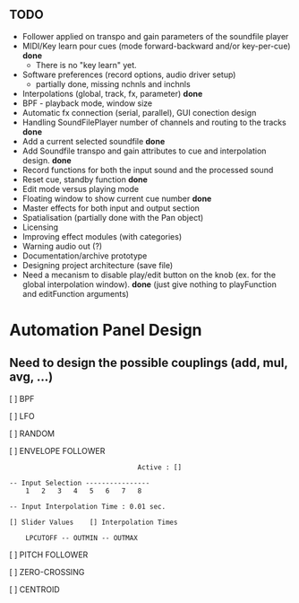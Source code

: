 TODO
----

- Follower applied on transpo and gain parameters of the soundfile player
- MIDI/Key learn pour cues (mode forward-backward and/or key-per-cue) **done**
    - There is no "key learn" yet.
- Software preferences (record options, audio driver setup) 
    - partially done, missing nchnls and inchnls
- Interpolations (global, track, fx, parameter) **done**
- BPF - playback mode, window size
- Automatic fx connection (serial, parallel), GUI conection design
- Handling SoundFilePlayer number of channels and routing to the tracks **done**
- Add a current selected soundfile **done**
- Add Soundfile transpo and gain attributes to cue and interpolation design. **done**
- Record functions for both the input sound and the processed sound
- Reset cue, standby function **done**
- Edit mode versus playing mode
- Floating window to show current cue number **done**
- Master effects for both input and output section
- Spatialisation (partially done with the Pan object)
- Licensing
- Improving effect modules (with categories)
- Warning audio out (?)
- Documentation/archive prototype
- Designing project architecture (save file)
- Need a mecanism to disable play/edit button on the knob (ex. for the global 
interpolation window). **done** (just give nothing to playFunction and editFunction arguments)

Automation Panel Design
=======================
Need to design the possible couplings (add, mul, avg, ...)
---------------------------------------------------------------
[ ] BPF

[ ] LFO

[ ] RANDOM

[ ] ENVELOPE FOLLOWER

                                    Active : []
                    
    -- Input Selection ----------------
        1   2   3   4   5   6   7   8
        
    -- Input Interpolation Time : 0.01 sec.
        
    [] Slider Values    [] Interpolation Times

        LPCUTOFF -- OUTMIN -- OUTMAX
    
[ ] PITCH FOLLOWER

[ ] ZERO-CROSSING

[ ] CENTROID
